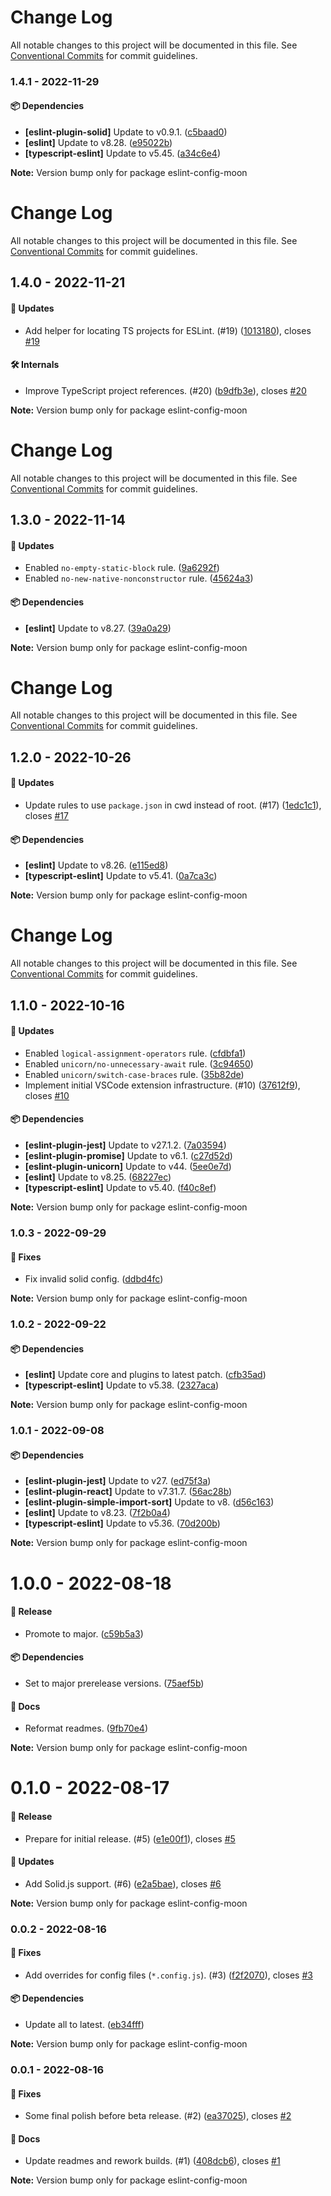 # Change Log

All notable changes to this project will be documented in this file. See
[Conventional Commits](https://conventionalcommits.org) for commit guidelines.

### 1.4.1 - 2022-11-29

#### 📦 Dependencies

- **[eslint-plugin-solid]** Update to v0.9.1.
  ([c5baad0](https://github.com/moonrepo/dev/commit/c5baad0))
- **[eslint]** Update to v8.28. ([e95022b](https://github.com/moonrepo/dev/commit/e95022b))
- **[typescript-eslint]** Update to v5.45.
  ([a34c6e4](https://github.com/moonrepo/dev/commit/a34c6e4))

**Note:** Version bump only for package eslint-config-moon

# Change Log

All notable changes to this project will be documented in this file. See
[Conventional Commits](https://conventionalcommits.org) for commit guidelines.

## 1.4.0 - 2022-11-21

#### 🚀 Updates

- Add helper for locating TS projects for ESLint. (#19)
  ([1013180](https://github.com/moonrepo/dev/commit/1013180)), closes
  [#19](https://github.com/moonrepo/dev/issues/19)

#### 🛠 Internals

- Improve TypeScript project references. (#20)
  ([b9dfb3e](https://github.com/moonrepo/dev/commit/b9dfb3e)), closes
  [#20](https://github.com/moonrepo/dev/issues/20)

**Note:** Version bump only for package eslint-config-moon

# Change Log

All notable changes to this project will be documented in this file. See
[Conventional Commits](https://conventionalcommits.org) for commit guidelines.

## 1.3.0 - 2022-11-14

#### 🚀 Updates

- Enabled `no-empty-static-block` rule. ([9a6292f](https://github.com/moonrepo/dev/commit/9a6292f))
- Enabled `no-new-native-nonconstructor` rule.
  ([45624a3](https://github.com/moonrepo/dev/commit/45624a3))

#### 📦 Dependencies

- **[eslint]** Update to v8.27. ([39a0a29](https://github.com/moonrepo/dev/commit/39a0a29))

**Note:** Version bump only for package eslint-config-moon

# Change Log

All notable changes to this project will be documented in this file. See
[Conventional Commits](https://conventionalcommits.org) for commit guidelines.

## 1.2.0 - 2022-10-26

#### 🚀 Updates

- Update rules to use `package.json` in cwd instead of root. (#17)
  ([1edc1c1](https://github.com/moonrepo/dev/commit/1edc1c1)), closes
  [#17](https://github.com/moonrepo/dev/issues/17)

#### 📦 Dependencies

- **[eslint]** Update to v8.26. ([e115ed8](https://github.com/moonrepo/dev/commit/e115ed8))
- **[typescript-eslint]** Update to v5.41.
  ([0a7ca3c](https://github.com/moonrepo/dev/commit/0a7ca3c))

**Note:** Version bump only for package eslint-config-moon

# Change Log

All notable changes to this project will be documented in this file. See
[Conventional Commits](https://conventionalcommits.org) for commit guidelines.

## 1.1.0 - 2022-10-16

#### 🚀 Updates

- Enabled `logical-assignment-operators` rule.
  ([cfdbfa1](https://github.com/moonrepo/dev/commit/cfdbfa1))
- Enabled `unicorn/no-unnecessary-await` rule.
  ([3c94650](https://github.com/moonrepo/dev/commit/3c94650))
- Enabled `unicorn/switch-case-braces` rule.
  ([35b82de](https://github.com/moonrepo/dev/commit/35b82de))
- Implement initial VSCode extension infrastructure. (#10)
  ([37612f9](https://github.com/moonrepo/dev/commit/37612f9)), closes
  [#10](https://github.com/moonrepo/dev/issues/10)

#### 📦 Dependencies

- **[eslint-plugin-jest]** Update to v27.1.2.
  ([7a03594](https://github.com/moonrepo/dev/commit/7a03594))
- **[eslint-plugin-promise]** Update to v6.1.
  ([c27d52d](https://github.com/moonrepo/dev/commit/c27d52d))
- **[eslint-plugin-unicorn]** Update to v44.
  ([5ee0e7d](https://github.com/moonrepo/dev/commit/5ee0e7d))
- **[eslint]** Update to v8.25. ([68227ec](https://github.com/moonrepo/dev/commit/68227ec))
- **[typescript-eslint]** Update to v5.40.
  ([f40c8ef](https://github.com/moonrepo/dev/commit/f40c8ef))

**Note:** Version bump only for package eslint-config-moon

### 1.0.3 - 2022-09-29

#### 🐞 Fixes

- Fix invalid solid config. ([ddbd4fc](https://github.com/moonrepo/dev/commit/ddbd4fc))

**Note:** Version bump only for package eslint-config-moon

### 1.0.2 - 2022-09-22

#### 📦 Dependencies

- **[eslint]** Update core and plugins to latest patch.
  ([cfb35ad](https://github.com/moonrepo/dev/commit/cfb35ad))
- **[typescript-eslint]** Update to v5.38.
  ([2327aca](https://github.com/moonrepo/dev/commit/2327aca))

**Note:** Version bump only for package eslint-config-moon

### 1.0.1 - 2022-09-08

#### 📦 Dependencies

- **[eslint-plugin-jest]** Update to v27.
  ([ed75f3a](https://github.com/moonrepo/dev/commit/ed75f3a))
- **[eslint-plugin-react]** Update to v7.31.7.
  ([56ac28b](https://github.com/moonrepo/dev/commit/56ac28b))
- **[eslint-plugin-simple-import-sort]** Update to v8.
  ([d56c163](https://github.com/moonrepo/dev/commit/d56c163))
- **[eslint]** Update to v8.23. ([7f2b0a4](https://github.com/moonrepo/dev/commit/7f2b0a4))
- **[typescript-eslint]** Update to v5.36.
  ([70d200b](https://github.com/moonrepo/dev/commit/70d200b))

**Note:** Version bump only for package eslint-config-moon

# 1.0.0 - 2022-08-18

#### 🎉 Release

- Promote to major. ([c59b5a3](https://github.com/moonrepo/dev/commit/c59b5a3))

#### 📦 Dependencies

- Set to major prerelease versions. ([75aef5b](https://github.com/moonrepo/dev/commit/75aef5b))

#### 📘 Docs

- Reformat readmes. ([9fb70e4](https://github.com/moonrepo/dev/commit/9fb70e4))

**Note:** Version bump only for package eslint-config-moon

# 0.1.0 - 2022-08-17

#### 🎉 Release

- Prepare for initial release. (#5) ([e1e00f1](https://github.com/moonrepo/dev/commit/e1e00f1)),
  closes [#5](https://github.com/moonrepo/dev/issues/5)

#### 🚀 Updates

- Add Solid.js support. (#6) ([e2a5bae](https://github.com/moonrepo/dev/commit/e2a5bae)), closes
  [#6](https://github.com/moonrepo/dev/issues/6)

**Note:** Version bump only for package eslint-config-moon

### 0.0.2 - 2022-08-16

#### 🐞 Fixes

- Add overrides for config files (`*.config.js`). (#3)
  ([f2f2070](https://github.com/moonrepo/dev/commit/f2f2070)), closes
  [#3](https://github.com/moonrepo/dev/issues/3)

#### 📦 Dependencies

- Update all to latest. ([eb34fff](https://github.com/moonrepo/dev/commit/eb34fff))

**Note:** Version bump only for package eslint-config-moon

### 0.0.1 - 2022-08-16

#### 🐞 Fixes

- Some final polish before beta release. (#2)
  ([ea37025](https://github.com/moonrepo/dev/commit/ea37025)), closes
  [#2](https://github.com/moonrepo/dev/issues/2)

#### 📘 Docs

- Update readmes and rework builds. (#1)
  ([408dcb6](https://github.com/moonrepo/dev/commit/408dcb6)), closes
  [#1](https://github.com/moonrepo/dev/issues/1)

**Note:** Version bump only for package eslint-config-moon
